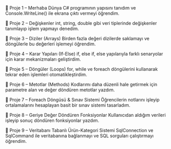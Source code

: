 🔹 Proje 1 – Merhaba Dünya
C# programının yapısını tanıdım ve Console.WriteLine() ile ekrana çıktı vermeyi öğrendim.

🔹 Proje 2 – Değişkenler
int, string, double gibi veri tiplerinde değişkenler tanımlayıp işlem yapmayı denedim.

🔹 Proje 3 – Diziler (Arrays)
Birden fazla değeri dizilerde saklamayı ve döngülerle bu değerleri işlemeyi öğrendim.

🔹 Proje 4 – Karar Yapıları (If-Else)
if, else if, else yapılarıyla farklı senaryolar için karar mekanizmaları geliştirdim.

🔹 Proje 5 – Döngüler (Loops)
for, while ve foreach döngülerini kullanarak tekrar eden işlemleri otomatikleştirdim.

🔹 Proje 6 – Metotlar (Methods)
Kodlarımı daha düzenli hale getirmek için parametre alan ve değer döndüren metotlar yazdım.

🔹 Proje 7 – Foreach Döngüsü & Sınav Sistemi
Öğrencilerin notlarını işleyip ortalamalarını hesaplayan basit bir sınav sistemi tasarladım.

🔹 Proje 8 – Geriye Değer Döndüren Fonksiyonlar
Kullanıcıdan aldığım verileri işleyip sonuç döndüren fonksiyonlar yazdım.

🔹 Proje 9 – Veritabanı Tabanlı Ürün-Kategori Sistemi
SqlConnection ve SqlCommand ile veritabanına bağlanmayı ve SQL sorguları çalıştırmayı öğrendim.
